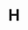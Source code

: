 # H
<!---
Juninhoror/Juninhoror is a ✨ special ✨ repository because its `README.md` (this file) appears on your GitHub profile.
You can click the Preview link to take a look at your changes.
--->
